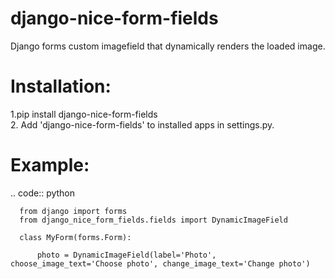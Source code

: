 # django-nice-form-fields
Django forms custom imagefield that dynamically renders the loaded image.
<h1>Installation:</h1>
1.pip install django-nice-form-fields
<br>
2. Add 'django-nice-form-fields' to installed apps in settings.py.
<br>
<h1>Example:</h1>
.. code:: python

      from django import forms
      from django_nice_form_fields.fields import DynamicImageField

      class MyForm(forms.Form):

          photo = DynamicImageField(label='Photo', choose_image_text='Choose photo', change_image_text='Change photo')
